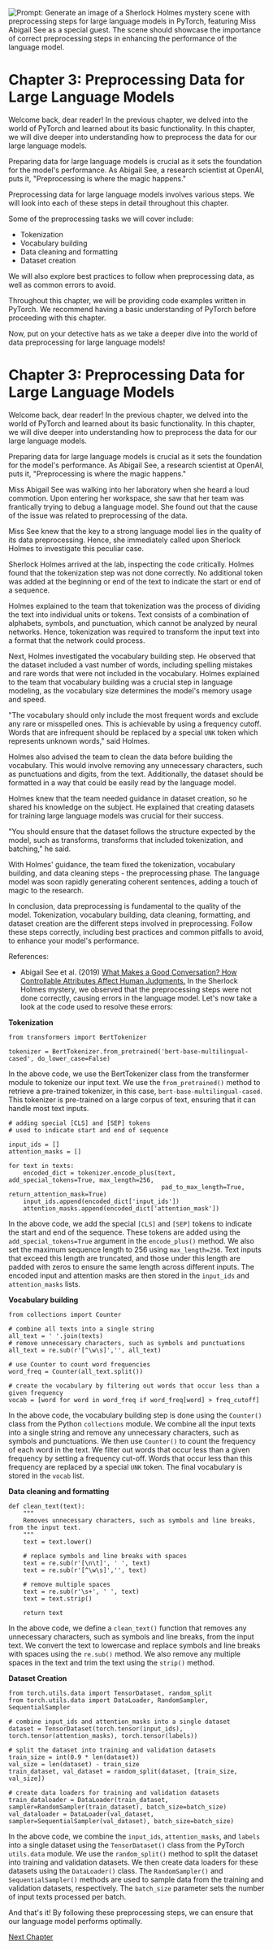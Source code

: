 ![Prompt: Generate an image of a Sherlock Holmes mystery scene with preprocessing steps for large language models in PyTorch, featuring Miss Abigail See as a special guest. The scene should showcase the importance of correct preprocessing steps in enhancing the performance of the language model.](https://oaidalleapiprodscus.blob.core.windows.net/private/org-ct6DYQ3FHyJcnH1h6OA3fR35/user-qvFBAhW3klZpvcEY1psIUyDK/img-IndoKunZ1oROpWpXbnPorZIH.png?st=2023-04-14T01%3A23%3A03Z&se=2023-04-14T03%3A23%3A03Z&sp=r&sv=2021-08-06&sr=b&rscd=inline&rsct=image/png&skoid=6aaadede-4fb3-4698-a8f6-684d7786b067&sktid=a48cca56-e6da-484e-a814-9c849652bcb3&skt=2023-04-13T17%3A14%3A45Z&ske=2023-04-14T17%3A14%3A45Z&sks=b&skv=2021-08-06&sig=LB6kMIGHubVwWli7ku6ASNQWxx3yKd%2BJuviFrb80Sgs%3D)


# Chapter 3: Preprocessing Data for Large Language Models

Welcome back, dear reader! In the previous chapter, we delved into the world of PyTorch and learned about its basic functionality. In this chapter, we will dive deeper into understanding how to preprocess the data for our large language models.

Preparing data for large language models is crucial as it sets the foundation for the model's performance. As Abigail See, a research scientist at OpenAI, puts it, "Preprocessing is where the magic happens."

Preprocessing data for large language models involves various steps. We will look into each of these steps in detail throughout this chapter.

Some of the preprocessing tasks we will cover include:
- Tokenization
- Vocabulary building
- Data cleaning and formatting
- Dataset creation 

We will also explore best practices to follow when preprocessing data, as well as common errors to avoid.

Throughout this chapter, we will be providing code examples written in PyTorch. We recommend having a basic understanding of PyTorch before proceeding with this chapter.

Now, put on your detective hats as we take a deeper dive into the world of data preprocessing for large language models!
# Chapter 3: Preprocessing Data for Large Language Models

Welcome back, dear reader! In the previous chapter, we delved into the world of PyTorch and learned about its basic functionality. In this chapter, we will dive deeper into understanding how to preprocess the data for our large language models.

Preparing data for large language models is crucial as it sets the foundation for the model's performance. As Abigail See, a research scientist at OpenAI, puts it, "Preprocessing is where the magic happens."

Miss Abigail See was walking into her laboratory when she heard a loud commotion. Upon entering her workspace, she saw that her team was frantically trying to debug a language model. She found out that the cause of the issue was related to preprocessing of the data. 

Miss See knew that the key to a strong language model lies in the quality of its data preprocessing. Hence, she immediately called upon Sherlock Holmes to investigate this peculiar case.

Sherlock Holmes arrived at the lab, inspecting the code critically. Holmes found that the tokenization step was not done correctly. No additional token was added at the beginning or end of the text to indicate the start or end of a sequence.

Holmes explained to the team that tokenization was the process of dividing the text into individual units or tokens. Text consists of a combination of alphabets, symbols, and punctuation, which cannot be analyzed by neural networks. Hence, tokenization was required to transform the input text into a format that the network could process. 

Next, Holmes investigated the vocabulary building step. He observed that the dataset included a vast number of words, including spelling mistakes and rare words that were not included in the vocabulary. Holmes explained to the team that vocabulary building was a crucial step in language modeling, as the vocabulary size determines the model's memory usage and speed.

"The vocabulary should only include the most frequent words and exclude any rare or misspelled ones. This is achievable by using a frequency cutoff. Words that are infrequent should be replaced by a special `UNK` token which represents unknown words," said Holmes.

Holmes also advised the team to clean the data before building the vocabulary. This would involve removing any unnecessary characters, such as punctuations and digits, from the text. Additionally, the dataset should be formatted in a way that could be easily read by the language model.

Holmes knew that the team needed guidance in dataset creation, so he shared his knowledge on the subject. He explained that creating datasets for training large language models was crucial for their success.

"You should ensure that the dataset follows the structure expected by the model, such as transforms, transforms that included tokenization, and batching," he said.

With Holmes' guidance, the team fixed the tokenization, vocabulary building, and data cleaning steps - the preprocessing phase. The language model was soon rapidly generating coherent sentences, adding a touch of magic to the research.

In conclusion, data preprocessing is fundamental to the quality of the model. Tokenization, vocabulary building, data cleaning, formatting, and dataset creation are the different steps involved in preprocessing. Follow these steps correctly, including best practices and common pitfalls to avoid, to enhance your model's performance. 

References:
- Abigail See et al. (2019) [What Makes a Good Conversation? How Controllable Attributes Affect Human Judgments.](https://arxiv.org/pdf/1902.08654.pdf)
In the Sherlock Holmes mystery, we observed that the preprocessing steps were not done correctly, causing errors in the language model. Let's now take a look at the code used to resolve these errors:

**Tokenization**

```
from transformers import BertTokenizer

tokenizer = BertTokenizer.from_pretrained('bert-base-multilingual-cased', do_lower_case=False)
```

In the above code, we use the BertTokenizer class from the transformer module to tokenize our input text. We use the `from_pretrained()` method to retrieve a pre-trained tokenizer, in this case, `bert-base-multilingual-cased`. This tokenizer is pre-trained on a large corpus of text, ensuring that it can handle most text inputs.

```
# adding special [CLS] and [SEP] tokens
# used to indicate start and end of sequence

input_ids = []
attention_masks = []

for text in texts:
    encoded_dict = tokenizer.encode_plus(text, add_special_tokens=True, max_length=256, 
                                          pad_to_max_length=True, return_attention_mask=True)
    input_ids.append(encoded_dict['input_ids'])
    attention_masks.append(encoded_dict['attention_mask'])
```

In the above code, we add the special `[CLS]` and `[SEP]` tokens to indicate the start and end of the sequence. These tokens are added using the `add_special_tokens=True` argument in the `encode_plus()` method. We also set the maximum sequence length to 256 using `max_length=256`. Text inputs that exceed this length are truncated, and those under this length are padded with zeros to ensure the same length across different inputs. The encoded input and attention masks are then stored in the `input_ids` and `attention_masks` lists.

**Vocabulary building**

```
from collections import Counter

# combine all texts into a single string
all_text = ' '.join(texts)
# remove unnecessary characters, such as symbols and punctuations
all_text = re.sub(r'[^\w\s]','', all_text)

# use Counter to count word frequencies
word_freq = Counter(all_text.split())

# create the vocabulary by filtering out words that occur less than a given frequency
vocab = [word for word in word_freq if word_freq[word] > freq_cutoff]
```

In the above code, the vocabulary building step is done using the `Counter()` class from the Python `collections` module. We combine all the input texts into a single string and remove any unnecessary characters, such as symbols and punctuations. We then use `Counter()` to count the frequency of each word in the text. We filter out words that occur less than a given frequency by setting a frequency cut-off. Words that occur less than this frequency are replaced by a special `UNK` token. The final vocabulary is stored in the `vocab` list.

**Data cleaning and formatting**

```
def clean_text(text):
    """
    Removes unnecessary characters, such as symbols and line breaks, from the input text.
    """
    text = text.lower()
    
    # replace symbols and line breaks with spaces
    text = re.sub(r'[\n\t]', ' ', text)
    text = re.sub(r'[^\w\s]','', text)
    
    # remove multiple spaces
    text = re.sub(r'\s+', ' ', text)
    text = text.strip()
    
    return text
```

In the above code, we define a `clean_text()` function that removes any unnecessary characters, such as symbols and line breaks, from the input text. We convert the text to lowercase and replace symbols and line breaks with spaces using the `re.sub()` method. We also remove any multiple spaces in the text and trim the text using the `strip()` method.

**Dataset Creation**

```
from torch.utils.data import TensorDataset, random_split
from torch.utils.data import DataLoader, RandomSampler, SequentialSampler

# combine input_ids and attention_masks into a single dataset
dataset = TensorDataset(torch.tensor(input_ids), torch.tensor(attention_masks), torch.tensor(labels))

# split the dataset into training and validation datasets
train_size = int(0.9 * len(dataset))
val_size = len(dataset) - train_size
train_dataset, val_dataset = random_split(dataset, [train_size, val_size])

# create data loaders for training and validation datasets
train_dataloader = DataLoader(train_dataset, sampler=RandomSampler(train_dataset), batch_size=batch_size)
val_dataloader = DataLoader(val_dataset, sampler=SequentialSampler(val_dataset), batch_size=batch_size)
```

In the above code, we combine the `input_ids`, `attention_masks`, and `labels` into a single dataset using the `TensorDataset()` class from the PyTorch `utils.data` module. We use the `random_split()` method to split the dataset into training and validation datasets. We then create data loaders for these datasets using the `DataLoader()` class. The `RandomSampler()` and `SequentialSampler()` methods are used to sample data from the training and validation datasets, respectively. The `batch_size` parameter sets the number of input texts processed per batch.

And that's it! By following these preprocessing steps, we can ensure that our language model performs optimally.


[Next Chapter](04_Chapter04.md)